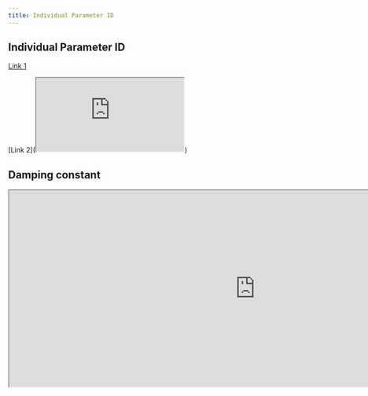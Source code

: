 ```yaml
---
title: Individual Parameter ID
---
```


## Individual Parameter ID
[Link 1](https://nbviewer.org/github/schen304joseph/team3.github.io/blob/0cb2f4c2d1efb216e196320281af1efadfdbea87/Parameter_ID.ipynb)

[Link 2](<iframe src="https://docs.google.com/document/d/e/2PACX-1vTDPCREHHVMtU_-r0PqB_bthfaZfg57gXjDPboQ49j-LsLZegi__68rUDsyzqUehg/pub?embedded=true"></iframe>)

## Damping constant
<iframe width="1000" height="400" src="https://docs.google.com/document/d/e/2PACX-1vQBS9Gso5vpmY4osC0H_W3nUHi4ZYYL57A6gFrkWlsBYM6wfhD4aLaa8WeiKzQTnY18F2JdFvHTlg5V/pub?embedded=true"></iframe>
